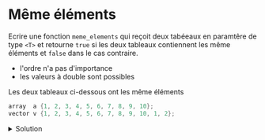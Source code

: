 # Même éléments

Ecrire une fonction `meme_elements` qui reçoit deux tabéeaux en paramtêre de type `<T>` et retourne `true` si les deux tableaux contiennent les même éléments et `false` dans le cas contraire.

- l'ordre n'a pas d'importance
- les valeurs à double sont possibles

Les deux tableaux ci-dessous ont les même éléments

~~~cpp
array  a {1, 2, 3, 4, 5, 6, 7, 8, 9, 10};
vector v {1, 2, 3, 4, 5, 6, 7, 8, 9, 10, 1, 2};
~~~

<details>
<summary>Solution</summary>

~~~cpp
#include <iostream>
#include <algorithm>
#include <vector>
#include <span>

using namespace std;

//---------------------------------------------------------
template <typename T>
ostream& operator<< (ostream& os, span<T> s) {
   os << "[";
   for (size_t i=0; i<s.size(); ++i) {
      if (i) os << ", ";
      os << s[i];
   }
   return os << "]";
}

//---------------------------------------------------------
template <typename T>
bool tab_contient_val(const T& e, span<T> tab) {
   return find(tab.begin(), tab.end(), e) != tab.end();
}

//---------------------------------------------------------
template <typename T>
bool meme_elements(span<T> tab1, span<T> tab2) {

   for (const T& e : tab1)
      if (not tab_contient_val<T>(e, tab2))
         return false;

   for (const T& e : tab2)
      if (not tab_contient_val<T>(e, tab1))
         return false;

   return true;
}

//---------------------------------------------------------
int main() {

   array  a {1, 2, 3, 4, 5, 6, 7, 8, 9, 10};
   vector v {1, 2, 3, 4, 5, 6, 7, 8, 9, 10, 1, 2};

   cout << span<int>(a) << endl;
   cout << span<int>(v) << endl;

   cout << meme_elements<int>(span<int>(a), span<int>(v));
}
~~~

</details>